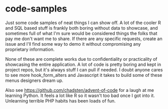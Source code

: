 # code-samples
Just some code samples of neat things I can show off. A lot of the cooler R and SQL based stuff is frankly both boring without data to showcase, and sometimes full of what I'm sure would be considered things the folks that pay me don't want me to share. If there are any specific requests, create an issue and I'll find some way to demo it without compromising any proprietary information.

None of these are complete works due to confidentiality or practicality of showcasing the entire application. A lot of code is pretty boring and kept in project repos, but it's always stuff I can pull if needed. I doubt anyone cares to see more hook_form_alters and Javascript it takes to build some of these menus designers dream up. 

Also see https://github.com/chadsten/advent-of-code for a laugh at me learning Python. It feels a lot like R so it wasn't too bad once I got into it. Unlearning terrible PHP habits has been loads of fun.
